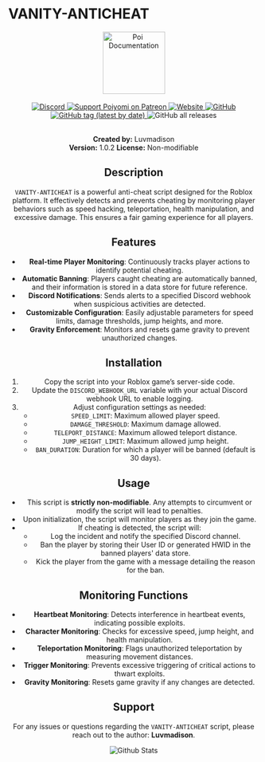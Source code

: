 # VANITY-ANTICHEAT

<div align=center class=flex>
  <img height="125" alt="Poi Documentation" src="https://www.poiyomi.com/img/logo.svg">
  <br><br>
  <a href="https://discord.gg/poiyomi">
    <img alt="Discord" src="https://img.shields.io/discord/550477546958094348?color=%237289da&label=DISCORD&logo=Discord&style=for-the-badge">
  </a>
  <a href="https://patreon.com/poiyomi">
    <img src="https://img.shields.io/endpoint.svg?url=https%3A%2F%2Fshieldsio-patreon.vercel.app%2Fapi%3Fusername%3Dpoiyomi%26type%3Dpatrons&style=for-the-badge" alt="Support Poiyomi on Patreon">
  </a>
  <a href="https://poiyomi.com/">
    <img alt="Website" src="https://img.shields.io/website?down_color=ff2244&down_message=poiyomi.com&label=DOCUMENTATION&style=for-the-badge&up_color=E7BF2A&up_message=poiyomi.com&url=http%3A%2F%2Fpoiyomi.com%2F">
  </a>
  <a href="https://github.com/poiyomi/PoiyomiToonShader/blob/master/LICENSE">
    <img alt="GitHub" src="https://img.shields.io/github/license/Poiyomi/PoiyomiToonShader?color=1BB7E4&style=for-the-badge">
  </a>
  <a href="https://github.com/poiyomi/PoiyomiToonShader/releases/latest">
    <img alt="GitHub tag (latest by date)" src="https://img.shields.io/github/v/tag/Poiyomi/PoiyomiToonShader?color=F05A7A&label=RELEASE&style=for-the-badge">
  </a>
  <img alt="GitHub all releases" src="https://img.shields.io/github/downloads/poiyomi/PoiyomiToonShader/total?style=for-the-badge">
</div>
<br>
<div align=center>

**Created by:** Luvmadison  
**Version:** 1.0.2
**License:** Non-modifiable

## Description

`VANITY-ANTICHEAT` is a powerful anti-cheat script designed for the Roblox platform. It effectively detects and prevents cheating by monitoring player behaviors such as speed hacking, teleportation, health manipulation, and excessive damage. This ensures a fair gaming experience for all players.

## Features

- **Real-time Player Monitoring**: Continuously tracks player actions to identify potential cheating.
- **Automatic Banning**: Players caught cheating are automatically banned, and their information is stored in a data store for future reference.
- **Discord Notifications**: Sends alerts to a specified Discord webhook when suspicious activities are detected.
- **Customizable Configuration**: Easily adjustable parameters for speed limits, damage thresholds, jump heights, and more.
- **Gravity Enforcement**: Monitors and resets game gravity to prevent unauthorized changes.

## Installation

1. Copy the script into your Roblox game’s server-side code.
2. Update the `DISCORD_WEBHOOK_URL` variable with your actual Discord webhook URL to enable logging.
3. Adjust configuration settings as needed:
   - `SPEED_LIMIT`: Maximum allowed player speed.
   - `DAMAGE_THRESHOLD`: Maximum damage allowed.
   - `TELEPORT_DISTANCE`: Maximum allowed teleport distance.
   - `JUMP_HEIGHT_LIMIT`: Maximum allowed jump height.
   - `BAN_DURATION`: Duration for which a player will be banned (default is 30 days).

## Usage

- This script is **strictly non-modifiable**. Any attempts to circumvent or modify the script will lead to penalties.
- Upon initialization, the script will monitor players as they join the game.
- If cheating is detected, the script will:
  - Log the incident and notify the specified Discord channel.
  - Ban the player by storing their User ID or generated HWID in the banned players' data store.
  - Kick the player from the game with a message detailing the reason for the ban.

## Monitoring Functions

- **Heartbeat Monitoring**: Detects interference in heartbeat events, indicating possible exploits.
- **Character Monitoring**: Checks for excessive speed, jump height, and health manipulation.
- **Teleportation Monitoring**: Flags unauthorized teleportation by measuring movement distances.
- **Trigger Monitoring**: Prevents excessive triggering of critical actions to thwart exploits.
- **Gravity Monitoring**: Resets game gravity if any changes are detected.

## Support

For any issues or questions regarding the `VANITY-ANTICHEAT` script, please reach out to the author: **Luvmadison**.

<p align="center">
        <img src="https://raw.githubusercontent.com/mayhemantt/mayhemantt/Update/svg/Bottom.svg" alt="Github Stats" />
</p>



